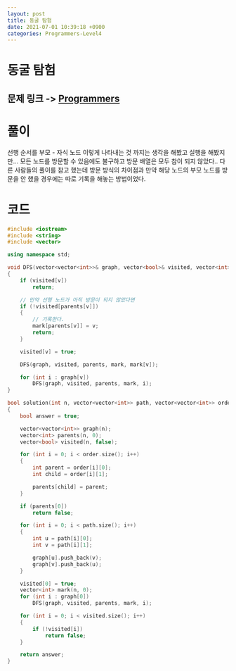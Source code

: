 ```yaml
---
layout: post
title: 동굴 탐험
date: 2021-07-01 10:39:18 +0900
categories: Programmers-Level4
---
```


# 동굴 탐험
## 문제 링크 -> [Programmers](https://programmers.co.kr/learn/courses/30/lessons/67260)

# 풀이
선행 순서를 부모 - 자식 노드 이렇게 나타내는 것 까지는 생각을 해봤고 실행을 해봤지만... 모든 노드를 방문할 수 있음에도 불구하고 방문 배열은 모두 참이 되지 않았다.. 다른 사람들의 풀이를 참고 했는데 방문 방식의 차이점과 만약 해당 노드의 부모 노드를 방문을 안 했을 경우에는 따로 기록을 해놓는 방법이었다.

# 코드
```C++
#include <iostream>
#include <string>
#include <vector>

using namespace std;

void DFS(vector<vector<int>>& graph, vector<bool>& visited, vector<int>& parents, vector<int>& mark, int v)
{
    if (visited[v])
        return;

    // 만약 선행 노드가 아직 방문이 되지 않았다면
    if (!visited[parents[v]])
    {   
        // 기록한다.
        mark[parents[v]] = v;
        return;
    }

    visited[v] = true;

    DFS(graph, visited, parents, mark, mark[v]);

    for (int i : graph[v])
        DFS(graph, visited, parents, mark, i);
}

bool solution(int n, vector<vector<int>> path, vector<vector<int>> order) 
{
    bool answer = true;

    vector<vector<int>> graph(n);
    vector<int> parents(n, 0);
    vector<bool> visited(n, false);

    for (int i = 0; i < order.size(); i++)
    {
        int parent = order[i][0];
        int child = order[i][1];

        parents[child] = parent;
    }

    if (parents[0])
        return false;

    for (int i = 0; i < path.size(); i++)
    {
        int u = path[i][0];
        int v = path[i][1];

        graph[u].push_back(v);
        graph[v].push_back(u);
    }

    visited[0] = true;
    vector<int> mark(n, 0);
    for (int i : graph[0])
        DFS(graph, visited, parents, mark, i);

    for (int i = 0; i < visited.size(); i++)
    {
        if (!visited[i])
            return false;
    }

    return answer;
}
```